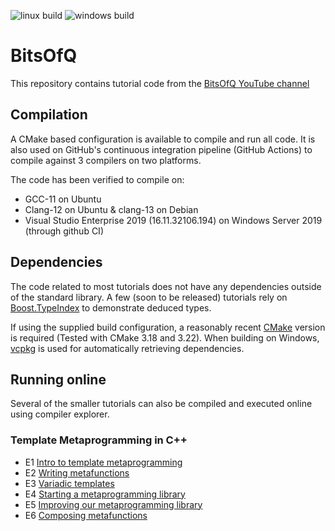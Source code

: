 ![linux build](https://github.com/QBouts/BitsOfQ/actions/workflows/build_linux.yml/badge.svg) 
![windows build](https://github.com/QBouts/BitsOfQ/actions/workflows/build_windows.yml/badge.svg)

# BitsOfQ
This repository contains tutorial code from the [BitsOfQ YouTube channel](https://bitsofq.com)


## Compilation

A CMake based configuration is available to compile and run all code. It is also used on GitHub's continuous integration pipeline (GitHub Actions) to compile against 3 compilers on two platforms.

The code has been verified to compile on:
* GCC-11 on Ubuntu
* Clang-12 on Ubuntu & clang-13 on Debian
* Visual Studio Enterprise 2019 (16.11.32106.194) on Windows Server 2019 (through github CI)

## Dependencies

The code related to most tutorials does not have any dependencies outside of the standard library.  A few (soon to be released) tutorials rely on [Boost.TypeIndex](https://www.boost.org/doc/libs/1_78_0/doc/html/boost_typeindex.html) to demonstrate deduced types.

If using the supplied build configuration, a reasonably recent [CMake](https://cmake.org) version is required (Tested with CMake 3.18 and 3.22). When building on Windows, [vcpkg](https://vcpkg.io/en/index.html) is used for automatically retrieving dependencies.

## Running online

Several of the smaller tutorials can also be compiled and executed online using compiler explorer.

### Template Metaprogramming in C++
* E1 [Intro to template metaprogramming](https://godbolt.org/z/z4nYE5G8x)
* E2 [Writing metafunctions](https://godbolt.org/z/ddGWxKxjo)
* E3 [Variadic templates](https://godbolt.org/z/ddjGP7erb)
* E4 [Starting a metaprogramming library](https://godbolt.org/z/4YzhqYoMc)
* E5 [Improving our metaprogramming library](https://godbolt.org/z/fYcfofcKM)
* E6 [Composing metafunctions](https://godbolt.org/z/K5x58zz3M)